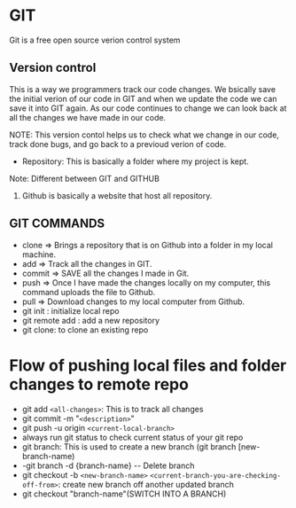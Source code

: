 # GIT

Git is a free open source verion control system

## Version control

This is a way we programmers track our code changes.
We bsically save the initial verion of our code in GIT and when we update the code we can save it into GIT again.
As our code continues to change we can look back at all the changes we have made in our code.

NOTE:
This version contol helps us to check what we change in our code, track done bugs, and go back to a previoud verion of code.

* Repository: This is basically a folder where my project is kept.

Note: Different between GIT and GITHUB

1. Github is basically a website that host all repository.

## GIT COMMANDS

* clone => Brings a repository that is on Github into a folder in my local machine.
* add => Track all the changes in GIT.
* commit => SAVE all the changes I made in Git.
* push => Once I have made the changes locally on my computer, this command uploads the file to Github.
* pull => Download changes to my local computer from Github.
* git init : initialize local repo
* git remote add : add a new repository
* git clone: to clone an existing repo

# Flow of pushing local files and folder changes to remote repo

- git add `<all-changes>`: This is to track all changes
- git commit -m "`<description>`"
- git push -u origin `<current-local-branch>`
- always run git status to check current status of your git repo
- git branch: This is used to create a new branch (git branch [new-branch-name)
- -git branch -d {branch-name} -- Delete branch
- git checkout -b `<new-branch-name>` `<current-branch-you-are-checking-off-from>`: create new branch off another updated branch
- git checkout "branch-name"(SWITCH INTO A BRANCH)

